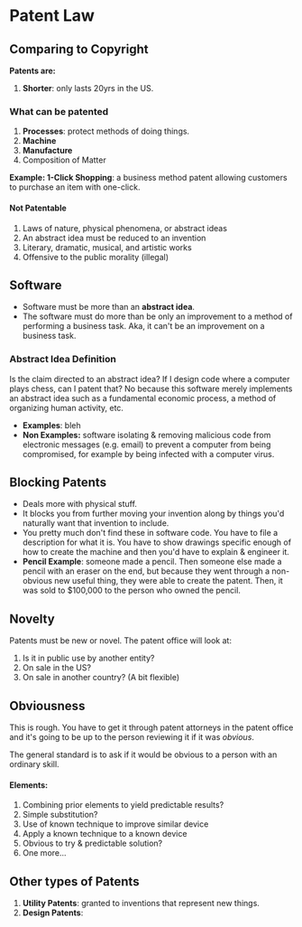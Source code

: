 # Patent Law

## Comparing to Copyright

**Patents are:**

1. **Shorter**: only lasts 20yrs in the US.&#x20;

### What can be patented

1. **Processes**: protect methods of doing things.
2. **Machine**
3. **Manufacture**
4. Composition of Matter

**Example: 1-Click Shopping**: a business method patent allowing customers to purchase an item with one-click.&#x20;

#### Not Patentable

1. Laws of nature, physical phenomena, or abstract ideas
2. An abstract idea must be reduced to an invention
3. Literary, dramatic, musical, and artistic works
4. Offensive to the public morality (illegal)

## Software

* Software must be more than an **abstract idea**.
* The software must do more than be only an improvement to a method of performing a business task. Aka, it can't be an improvement on a business task.&#x20;

### Abstract Idea Definition

Is the claim directed to an abstract idea? If I design code where a computer plays chess, can I patent that? No because this software merely implements an abstract idea such as a fundamental economic process, a method of organizing human activity, etc.

* **Examples**: bleh
* **Non Examples:** software isolating & removing malicious code from electronic messages (e.g. email) to prevent a computer from being compromised, for example by being infected with a computer virus.&#x20;

## Blocking Patents

* Deals more with physical stuff.
* It blocks you from further moving your invention along by things you'd naturally want that invention to include.
* You pretty much don't find these in software code. You have to file a description for what it is.  You have to show drawings specific enough of how to create the machine and then you'd have to explain & engineer it.&#x20;
* **Pencil Example**: someone made a pencil. Then someone else made a pencil with an eraser on the end, but because they went through a non-obvious new useful thing, they were able to create the patent. Then, it was sold to $100,000 to the person who owned the pencil.

## Novelty

Patents must be new or novel. The patent office will look at:

1. Is it in public use by another entity?
2. On sale in the US?
3. On sale in another country? (A bit flexible)

## Obviousness

This is rough. You have to get it through patent attorneys in the patent office and it's going to be up to the person reviewing it if it was _obvious_.&#x20;

The general standard is to ask if it would be obvious to a person with an ordinary skill.

#### Elements:

1. Combining prior elements to yield predictable results?
2. Simple substitution?
3. Use of known technique to improve similar device
4. Apply a known technique to a known device
5. Obvious to try & predictable solution?
6. One more...

## Other types of Patents

1. **Utility Patents**: granted to inventions that represent new things.&#x20;
2. **Design Patents**:&#x20;
